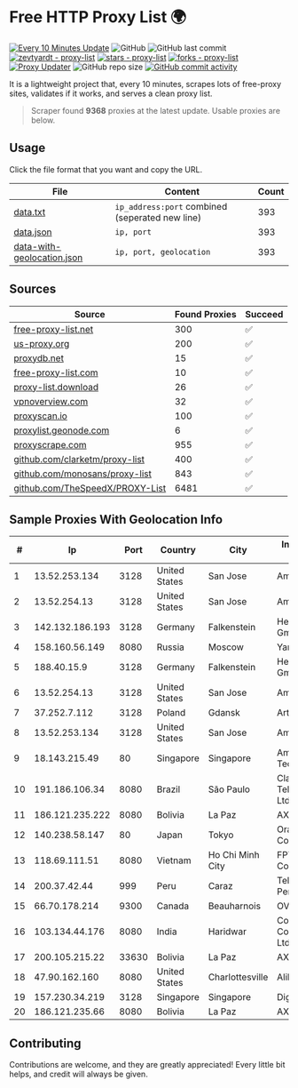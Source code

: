 
# Free HTTP Proxy List 🌍

[![Every 10 Minutes Update](https://github.com/mertguvencli/http-proxy-list/actions/workflows/main.yml/badge.svg?branch=main)](https://github.com/mertguvencli/http-proxy-list/actions/workflows/main.yml)
![GitHub](https://img.shields.io/github/license/mertguvencli/http-proxy-list)
![GitHub last commit](https://img.shields.io/github/last-commit/mertguvencli/http-proxy-list)
[![zevtyardt - proxy-list](https://img.shields.io/static/v1?label=zevtyardt&message=proxy-list&color=blue&logo=github)](https://github.com/zevtyardt/proxy-list "Go to GitHub repo")
[![stars - proxy-list](https://img.shields.io/github/stars/zevtyardt/proxy-list?style=social)](https://github.com/zevtyardt/proxy-list)
[![forks - proxy-list](https://img.shields.io/github/forks/zevtyardt/proxy-list?style=social)](https://github.com/zevtyardt/proxy-list)
[![Proxy Updater](https://github.com/zevtyardt/proxy-list/workflows/Proxy%20Updater/badge.svg)](https://github.com/zevtyardt/proxy-list/actions?query=workflow:"Proxy+Updater")
![GitHub repo size](https://img.shields.io/github/repo-size/zevtyardt/proxy-list)
[![GitHub commit activity](https://img.shields.io/github/commit-activity/m/zevtyardt/proxy-list?logo=commits)](https://github.com/zevtyardt/proxy-list/commits/main)

It is a lightweight project that, every 10 minutes, scrapes lots of free-proxy sites, validates if it works, and serves a clean proxy list.

> Scraper found **9368** proxies at the latest update. Usable proxies are below.

## Usage

Click the file format that you want and copy the URL.

|File|Content|Count|
|----|-------|-----|
|[data.txt](https://raw.githubusercontent.com/mertguvencli/http-proxy-list/main/proxy-list/data.txt)|`ip_address:port` combined (seperated new line)|393|
|[data.json](https://raw.githubusercontent.com/mertguvencli/http-proxy-list/main/proxy-list/data.json)|`ip, port`|393|
|[data-with-geolocation.json](https://raw.githubusercontent.com/mertguvencli/http-proxy-list/main/proxy-list/data-with-geolocation.json)|`ip, port, geolocation`|393|

## Sources

|Source|Found Proxies|Succeed|
|------|-------------|-------|
|[free-proxy-list.net](https://free-proxy-list.net)|300|✅|
|[us-proxy.org](https://www.us-proxy.org)|200|✅|
|[proxydb.net](http://proxydb.net)|15|✅|
|[free-proxy-list.com](https://free-proxy-list.com/?page=&port=&type%5B%5D=http&type%5B%5D=https&up_time=0&search=Search)|10|✅|
|[proxy-list.download](https://www.proxy-list.download/HTTP)|26|✅|
|[vpnoverview.com](https://vpnoverview.com/privacy/anonymous-browsing/free-proxy-servers)|32|✅|
|[proxyscan.io](https://www.proxyscan.io)|100|✅|
|[proxylist.geonode.com](https://proxylist.geonode.com/api/proxy-list?limit=300&page=1&sort_by=lastChecked&sort_type=desc&protocols=http,https)|6|✅|
|[proxyscrape.com](https://api.proxyscrape.com/v2/?request=displayproxies&protocol=http&timeout=10000&country=all&ssl=all&anonymity=all)|955|✅|
|[github.com/clarketm/proxy-list](https://raw.githubusercontent.com/clarketm/proxy-list/master/proxy-list-raw.txt)|400|✅|
|[github.com/monosans/proxy-list](https://raw.githubusercontent.com/monosans/proxy-list/main/proxies/http.txt)|843|✅|
|[github.com/TheSpeedX/PROXY-List](https://raw.githubusercontent.com/TheSpeedX/PROXY-List/master/http.txt)|6481|✅|


## Sample Proxies With Geolocation Info

|#|Ip|Port|Country|City|Internet Service Provider|
|-|--|----|-------|----|-------------------------|
|1|13.52.253.134|3128|United States|San Jose|Amazon.com, Inc.|
|2|13.52.254.13|3128|United States|San Jose|Amazon.com, Inc.|
|3|142.132.186.193|3128|Germany|Falkenstein|Hetzner Online GmbH|
|4|158.160.56.149|8080|Russia|Moscow|Yandex.Cloud LLC|
|5|188.40.15.9|3128|Germany|Falkenstein|Hetzner Online GmbH|
|6|13.52.254.13|3128|United States|San Jose|Amazon.com, Inc.|
|7|37.252.7.112|3128|Poland|Gdansk|Artnet Sp. z o.o.|
|8|13.52.253.134|3128|United States|San Jose|Amazon.com, Inc.|
|9|18.143.215.49|80|Singapore|Singapore|Amazon Technologies Inc.|
|10|191.186.106.34|8080|Brazil|São Paulo|Claro NXT Telecomunicacoes Ltda|
|11|186.121.235.222|8080|Bolivia|La Paz|AXS Bolivia S. A.|
|12|140.238.58.147|80|Japan|Tokyo|Oracle Corporation|
|13|118.69.111.51|8080|Vietnam|Ho Chi Minh City|FPT Telecom Company|
|14|200.37.42.44|999|Peru|Caraz|Telefonica del Peru S.A.A.|
|15|66.70.178.214|9300|Canada|Beauharnois|OVH SAS|
|16|103.134.44.176|8080|India|Haridwar|Countrylink Communiction Pvt Ltd|
|17|200.105.215.22|33630|Bolivia|La Paz|AXS Bolivia S. A.|
|18|47.90.162.160|8080|United States|Charlottesville|Alibaba.com LLC|
|19|157.230.34.219|3128|Singapore|Singapore|DigitalOcean, LLC|
|20|186.121.235.66|8080|Bolivia|La Paz|AXS Bolivia S. A.|



## Contributing

Contributions are welcome, and they are greatly appreciated! Every
little bit helps, and credit will always be given.


